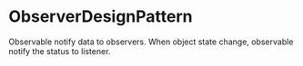 # ObserverDesignPattern
Observable notify data to observers. When object state change, observable notify the status to listener.
